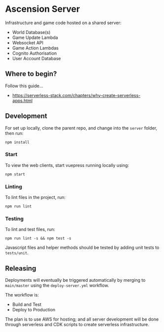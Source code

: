 # Ascension Server

Infrastructure and game code hosted on a shared server:

- World Database(s)
- Game Update Lambda
- Websocket API
- Game Action Lambdas
- Cognito Authorisation
- User Account Database

## Where to begin?

Follow this guide...
- https://serverless-stack.com/chapters/why-create-serverless-apps.html

## Development

For set up locally, clone the parent repo, and change into the `server` folder, then run:
```
npm install
```

### Start

To view the web clients, start vuepress running locally using:
```
npm start
```

### Linting

To lint files in the project, run:
```
npm run lint
```

### Testing

To lint and test files, run:
```
npm run lint -s && npm test -s
```

Javascript files and helper methods should be tested by adding unit tests to `tests/unit`.

## Releasing

Deployments will eventually be triggered automatically by merging to `main/master` using the `deploy-server.yml` workflow.

The workflow is:
- Build and Test
- Deploy to Production

The plan is to use AWS for hosting; and all server development will be done through serverless and CDK scripts to create serverless infrastructure.
